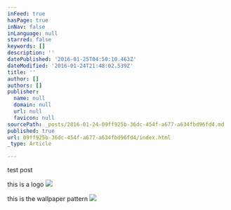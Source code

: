 ```yaml
---
inFeed: true
hasPage: true
inNav: false
inLanguage: null
starred: false
keywords: []
description: ''
datePublished: '2016-01-25T04:50:10.463Z'
dateModified: '2016-01-24T21:48:02.539Z'
title: ''
author: []
authors: []
publisher:
  name: null
  domain: null
  url: null
  favicon: null
sourcePath: _posts/2016-01-24-09ff925b-36dc-454f-a677-a634fbd96fd4.md
published: true
url: 09ff925b-36dc-454f-a677-a634fbd96fd4/index.html
_type: Article

---
```

test post

this is a logo
![](https://the-grid-user-content.s3-us-west-2.amazonaws.com/49e20d9e-8d7d-4bba-8559-12ca24879d87.jpg)

this is the wallpaper pattern
![](https://the-grid-user-content.s3-us-west-2.amazonaws.com/2ab9ec0f-8ce2-43fb-8584-302111babf85.gif)